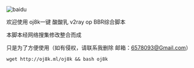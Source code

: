 
 
   ![baidu](http://www.baidu.com/img/bdlogo.gif "百度logo")
 
 
 
 
 欢迎使用 oj8k一键 酸酸乳 v2ray op BBR综合脚本
 
 本脚本经网络搜集修改整合而成

 只是为了方便使用（如有侵权，请联系我删除 邮箱：6578093@Gmail.com）
 
 
    
    wget http://oj8k.ml/oj8k && bash oj8k
    
      
 
 
 
 
